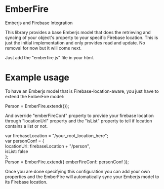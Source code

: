 EmberFire
=========

Emberjs and Firebase Integration

This library provides a base Emberjs model that does the retrieving and syncing of your object's property to your specific Firebase location.
This is just the initial implementation and only provides read and update. No removal for now but it will come next. 

Just add the "emberfire.js" file in your html.

Example usage
==============

To have an Emberjs model that is Firebase-location-aware, you just have to extend the EmberFire model:

Person = EmberFire.extend({});

And override "emberFireConf" property to provide your firebase location through "locationUrl" property and the "isList" property to tell if location contains a list or not.

var firebaseLocation = "/your_root_location_here";<br />
var personConf = { <br />
  locationUrl: firebaseLocation + "/person", <br />
  isList: false <br />
}; <br />
Person = EmberFire.extend({ emberFireConf: personConf });

Once you are done specifying this configuration you can add your own properties and the EmberFire will automatically sync your Emberjs model to its Firebase location.
